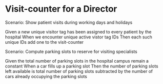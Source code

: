 # Visit-counter for a Director

Scenario: Show patient visits during working days and holidays

  Given a new unique visitor tag has been assigned to every
  patient by the hospital
  When we encounter unique active vistor tag IDs
  Then each such unique IDs add one to the visit-counter
  
Scenario: Compute parking slots to reserve for visiting specialists

  Given the total number of parking slots in the hospital campus
  remain a constant
  When a car fills up a parking slot
  Then the number of parking slots left available is total
  number of parking slots subtracted by the number of cars
  already occupying the parking slots
  